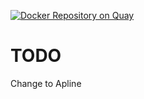 [![Docker Repository on Quay](https://quay.io/repository/exsules/base/status "Docker Repository on Quay")](https://quay.io/repository/exsules/base)

# TODO

Change to Apline